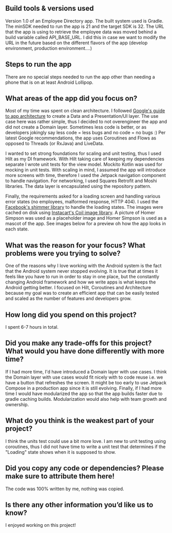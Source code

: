 ## Build tools & versions used
Version 1.0 of an Employee Directory app. The built system used is Gradle. The minSDK needed to run the app is 21 and the target SDK is 32. The URL that the app is using to retrieve the employee data was moved behind a build variable called API_BASE_URL. I did this in case we want to modify the URL in the future based on the different flavors of the app (develop environment, production environment....)

## Steps to run the app
There are no special steps needed to run the app other than needing a phone that is on at least Android Lollipop.

## What areas of the app did you focus on?
Most of my time was spent on clean architecture. I followed [Google's guide to app architecture](https://developer.android.com/topic/architecture) to create a Data and a Presentation/UI layer. The use case here was rather simple, thus I decided to not overengineer the app and did not create a Domain layer. Sometimes less code is better, or as developers jokingly say less code = less bugs and no code = no bugs :) Per latest Google recommendations, the app uses Coroutines and Flows as opposed to Threads (or RxJava) and LiveData. 

I wanted to set strong foundations for scaling and unit testing, thus I used Hilt as my DI framework. With Hilt taking care of keeping my dependencies separate I wrote unit tests for the view model. Mockito Kotlin was used for mocking in unit tests. With scaling in mind, I assumed the app will introduce more screens with time, therefore I used the Jetpack navigation component to handle navigation. For networking, I used Squares Retrofit and Moshi libraries. The data layer is encapsulated using the repository pattern.

Finally, the requirements asked for a loading screen and handling various error states (no employees, malformed response, HTTP 404). I used the [Facebook's shimmer library](https://facebook.github.io/shimmer-android/) to handle the loading states. The images were cached on disk using [Instacart's Coil image library](https://www.instacart.com/company/how-its-made/introducing-coil-kotlin-first-image-loading-on-android/). A picture of Homer Simpson was used as a placeholder image and Homer Simpson is used as a mascot of the app. See images below for a preview oh how the app looks in each state.

## What was the reason for your focus? What problems were you trying to solve?
One of the reasons why I love working with the Android system is the fact that the Android system never stopped evolving. It is true that at times it feels like you have to run in order to stay in one place, but the constantly changing Android framework and how we write apps is what keeps the Android getting better. I focused on Hilt, Coroutines and Architecture because my goal was to create an efficient app that can be easily tested and scaled as the number of features and developers grow.

## How long did you spend on this project?
I spent 6-7 hours in total.

## Did you make any trade-offs for this project? What would you have done differently with more time?
If I had more time, I'd have introduced a Domain layer with use cases. I think the Domain layer with use cases would fit nicely with to code reuse i.e. we have a button that refreshes the screen. It might be too early to use Jetpack Compose in a production app since it is still evolving.  Finally, if I had more time I would have modularized the app so that the app builds faster due to gradle caching builds. Modularization would also help with team growth and ownership.

## What do you think is the weakest part of your project?
I think the units test could use a bit more love. I am new to unit testing using coroutines, thus I did not have time to write a unit test that determines if the "Loading" state shows when it is supposed to show.

## Did you copy any code or dependencies? Please make sure to attribute them here!
The code was 100% written by me, nothing was copied.

## Is there any other information you’d like us to know?
I enjoyed working on this project!
